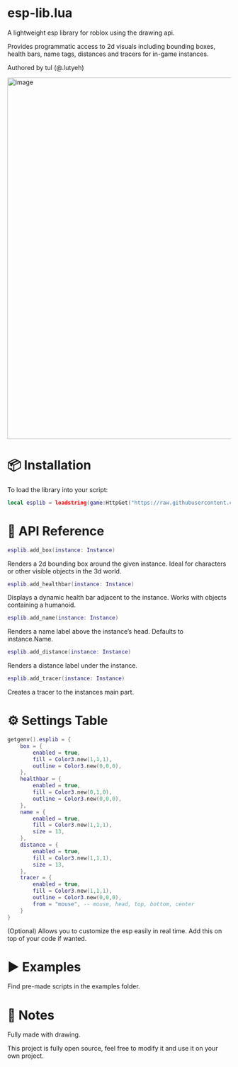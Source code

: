 # esp-lib.lua
A lightweight esp library for roblox using the drawing api.

Provides programmatic access to 2d visuals including bounding boxes, health bars, name tags, distances and tracers for in-game instances.

Authored by tul (@.lutyeh)

<img width="2559" height="817" alt="image" src="https://github.com/user-attachments/assets/5288be3f-8208-4815-8ecc-055ace7a5d5a" />

# 📦 Installation
To load the library into your script:
```lua
local esplib = loadstring(game:HttpGet("https://raw.githubusercontent.com/tulontop/esp-lib.lua/refs/heads/main/source.lua"))()
```

# 🧩 API Reference
```lua
esplib.add_box(instance: Instance)
```
Renders a 2d bounding box around the given instance.
Ideal for characters or other visible objects in the 3d world.

```lua
esplib.add_healthbar(instance: Instance)
```
Displays a dynamic health bar adjacent to the instance.
Works with objects containing a humanoid.

```lua
esplib.add_name(instance: Instance)
```
Renders a name label above the instance’s head.
Defaults to instance.Name.

```lua
esplib.add_distance(instance: Instance)
```
Renders a distance label under the instance.

```lua
esplib.add_tracer(instance: Instance)
```
Creates a tracer to the instances main part.

# ⚙️ Settings Table

```lua
getgenv().esplib = {
    box = {
        enabled = true,
        fill = Color3.new(1,1,1),
        outline = Color3.new(0,0,0),
    },
    healthbar = {
        enabled = true,
        fill = Color3.new(0,1,0),
        outline = Color3.new(0,0,0),
    },
    name = {
        enabled = true,
        fill = Color3.new(1,1,1),
        size = 13,
    },
    distance = {
        enabled = true,
        fill = Color3.new(1,1,1),
        size = 13,
    },
    tracer = {
        enabled = true,
        fill = Color3.new(1,1,1),
        outline = Color3.new(0,0,0),
        from = "mouse", -- mouse, head, top, bottom, center
    }
}
```
(Optional) Allows you to customize the esp easily in real time. Add this on top of your code if wanted.

# ▶️ Examples
Find pre-made scripts in the examples folder.

# 📝 Notes
Fully made with drawing.

This project is fully open source, feel free to modify it and use it on your own project.
